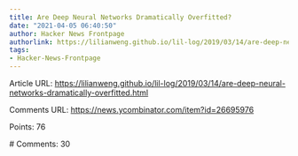 ```yaml
---
title: Are Deep Neural Networks Dramatically Overfitted?
date: "2021-04-05 06:40:50"
author: Hacker News Frontpage
authorlink: https://lilianweng.github.io/lil-log/2019/03/14/are-deep-neural-networks-dramatically-overfitted.html
tags:
- Hacker-News-Frontpage
---
```


<p>Article URL: <a href="https://lilianweng.github.io/lil-log/2019/03/14/are-deep-neural-networks-dramatically-overfitted.html">https://lilianweng.github.io/lil-log/2019/03/14/are-deep-neural-networks-dramatically-overfitted.html</a></p>
<p>Comments URL: <a href="https://news.ycombinator.com/item?id=26695976">https://news.ycombinator.com/item?id=26695976</a></p>
<p>Points: 76</p>
<p># Comments: 30</p>

